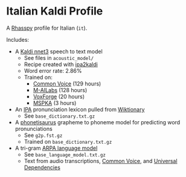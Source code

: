# Italian Kaldi Profile

A [Rhasspy](https://github.com/rhasspy/rhasspy) profile for Italian (`it`).

Includes:

* A [Kaldi nnet3](https://kaldi-asr.org/doc/dnn3.html) speech to text model
    * See files in `acoustic_model/`
    * Recipe created with [ipa2kaldi](https://github.com/rhasspy/ipa2kaldi)
    * Word error rate: 2.86%
    * Trained on:
        * [Common Voice](https://commonvoice.mozilla.org) (129 hours)
        * [M-AILabs](https://www.caito.de/2019/01/the-m-ailabs-speech-dataset/) (128 hours)
        * [VoxForge](http://voxforge.org/it) (20 hours)
        * [MSPKA](http://www.mspkacorpus.it/) (3 hours)
* An [IPA](https://en.wikipedia.org/wiki/International_Phonetic_Alphabet) pronunciation lexicon pulled from [Wiktionary](https://www.wiktionary.org/)
    * See `base_dictionary.txt.gz`
* A [phonetisaurus](https://github.com/AdolfVonKleist/Phonetisaurus) grapheme to phoneme model for predicting word pronunciations
    * See `g2p.fst.gz`
    * Trained on `base_dictionary.txt.gz`
* A tri-gram [ARPA language model](https://cmusphinx.github.io/wiki/arpaformat/)
    * See `base_language_model.txt.gz`
    * Text from audio transcriptions, [Common Voice](https://github.com/mozilla/common-voice/tree/master/server/data/it), and [Universal Dependencies](https://universaldependencies.org/)
